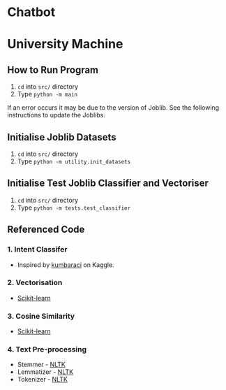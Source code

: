 # Chatbot

# University Machine

## How to Run Program

1. `cd` into `src/` directory
2. Type `python -m main`

If an error occurs it may be due to the version of Joblib. See the following instructions to update the Joblibs.

## Initialise Joblib Datasets

1. `cd` into `src/` directory
2. Type `python -m utility.init_datasets`

## Initialise Test Joblib Classifier and Vectoriser

1. `cd` into `src/` directory
2. Type `python -m tests.test_classifier`

## Referenced Code

### 1. Intent Classifer

- Inspired by [kumbaraci](https://www.kaggle.com/code/kumbaraci/intent-classification) on Kaggle.

### 2. Vectorisation

- [Scikit-learn](https://scikit-learn.org/stable/modules/generated/sklearn.feature_extraction.text.TfidfVectorizer.html)

### 3. Cosine Similarity

- [Scikit-learn](https://scikit-learn.org/stable/modules/generated/sklearn.metrics.pairwise_distances.html)

### 4. Text Pre-processing

- Stemmer - [NLTK](https://www.nltk.org/api/nltk.stem.snowball.html)
- Lemmatizer - [NLTK](https://www.nltk.org/_modules/nltk/stem/wordnet.html)
- Tokenizer - [NLTK](https://www.nltk.org/api/nltk.tokenize.html)
